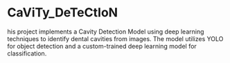 # CaViTy_DeTeCtIoN
his project implements a Cavity Detection Model using deep learning techniques to identify dental cavities from images. The model utilizes YOLO for object detection and a custom-trained deep learning model for classification.
